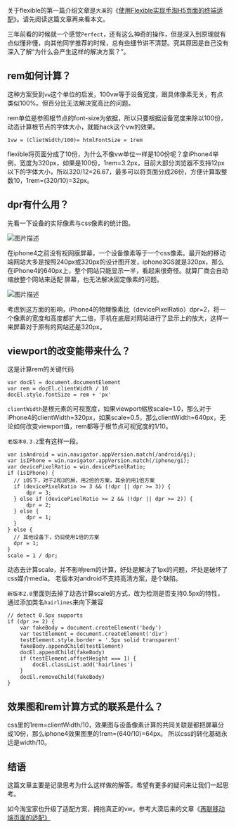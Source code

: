 关于flexible的第一篇介绍文章是`大漠`的《[使用Flexible实现手淘H5页面的终端适配][1]》。请先阅读这篇文章再来看本文。

三年前看的时候就一个感觉`Perfect`，还有这么神奇的操作，但是深入到原理就有点似懂非懂，向其他同学推荐的时候，总有些细节讲不清楚。究其原因是自己没有深入了解“为什么会产生这样的解决方案？”。


rem如何计算？
--------

这种方案受到`vw`这个单位的启发，100vw等于设备宽度，跟具体像素无关，有点类似100%。但百分比无法解决宽高比的问题。

rem单位是参照根节点的font-size为依据，所以只要根据设备宽度来除以100份，动态计算根节点的字体大小，就能hack这个vw的效果。

    1vw = (ClietWidth/100)= htmlFontSize = 1rem

flexible将页面分成了10份，为什么不像vw单位一样是100份呢？拿iPhone4举例，宽度为320px，如果是100份，1rem=3.2px，目前大部分浏览器不支持12px以下的字体大小，所以320/12=26.67，最多可以将页面分成26份，方便计算取整数10，1rem=(320/10)=32px。


dpr有什么用？
-------

先看一下设备的实际像素与css像素的统计图。

![图片描述][2]

在iphone4之前没有视网膜屏幕，一个设备像素等于一个css像素。最开始的移动端网站大多是按照240px或320px的设计图开发，iphone3GS就是320px，那么在iPhone4的640px上，整个网站只能显示一半，看起来很奇怪。就算厂商会自动缩放整个网站来适配
屏幕，也无法解决固定像素的问题。

![图片描述][3]

考虑到这方面的影响，iPhone4的物理像素比（devicePixelRatio）dpr=2，将一个像素的宽度和高度都扩大二倍，手机在底层对网站进行了显示上的放大，这样一来屏幕对于原有的网站还是320px。


viewport的改变能带来什么？
-----------------

这是计算rem的关键代码

    var docEl = document.documentElement
    var rem = docEl.clientWidth / 10
    docEl.style.fontSize = rem + 'px'
    
`clientWidth`是根元素的可视宽度，如果viewport缩放scale=1.0，那么对于iPhone4的clientWidth=320px，如果scale=0.5，那么clientWidth=640px，无论如何改变viewport值，rem都等于根节点可视宽度的1/10。

`老版本0.3.2`里有这样一段。

    var isAndroid = win.navigator.appVersion.match(/android/gi);
    var isIPhone = win.navigator.appVersion.match(/iphone/gi);
    var devicePixelRatio = win.devicePixelRatio;
    if (isIPhone) {
      // iOS下，对于2和3的屏，用2倍的方案，其余的用1倍方案
      if (devicePixelRatio >= 3 && (!dpr || dpr >= 3)) {
          dpr = 3;
      } else if (devicePixelRatio >= 2 && (!dpr || dpr >= 2)) {
          dpr = 2;
      } else {
          dpr = 1;
      }
    } else {
      // 其他设备下，仍旧使用1倍的方案
      dpr = 1;
    }
    scale = 1 / dpr;
    
动态去计算scale，并不影响rem的计算，好处是解决了1px的问题，坏处是破坏了css媒介media。
老版本对android不支持高清方案，是个缺陷。


`新版本2.0`里面则去掉了动态计算scale的方式，改为检测是否支持0.5px的特性，通过添加类名`hairlines`来向下兼容

    // detect 0.5px supports
    if (dpr >= 2) {
        var fakeBody = document.createElement('body')
        var testElement = document.createElement('div')
        testElement.style.border = '.5px solid transparent'
        fakeBody.appendChild(testElement)
        docEl.appendChild(fakeBody)
        if (testElement.offsetHeight === 1) {
            docEl.classList.add('hairlines')
        }
        docEl.removeChild(fakeBody)
    }


效果图和rem计算方式的联系是什么？
------------------

css里的1rem=clientWidth/10，效果图与设备像素计算的共同关联是都把屏幕分成10份，那么iphone4效果图里的1rem=(640/10)=64px。
所以css的转化基础永远是width/10。


结语
--

这篇文章主要是记录思考为什么这样做的解答。希望有更多的疑问来让我们一起思考。

如今淘宝家也升级了适配方案，拥抱真正的vw。参考大漠后来的文章《[再聊移动端页面的适配》][4]


  [1]: https://www.w3cplus.com/mobile/lib-flexible-for-html5-layout.html
  [2]: /img/bVbcwfI
  [3]: /img/bVbcwcv
  [4]: https://www.w3cplus.com/css/vw-for-layout.html